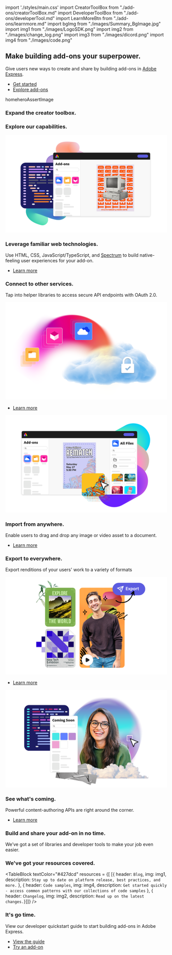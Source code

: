 
import './styles/main.css'
import CreatorToolBox from "./add-ons/creatorToolBox.md"
import DeveloperToolBox from "./add-ons/developerTool.md"
import LearnMoreBtn from "./add-ons/learnmore.md"
import bgImg from "./images/Summary_BgImage.jpg"
import img1 from "./images/LogoSDK.png"
import img2 from "./images/change_log.png"
import img3 from "./images/dicord.png"
import img4 from "./images/code.png"

<Hero slots="heading, text, buttons, assetsImg" customLayout variant="halfwidth" className="add-ones-hero"/>

## Make building add-ons your superpower.

Give users new ways to create and share by building add-ons in <a href="https://express.adobe.com">Adobe Express</a>.

- [Get started](https://adobe.io)
- [Explore add-ons](https://adobe.io)

homeheroAssertImage

<TextBlock slots="heading" className="announcement" theme="light"/>

### Expand the creator toolbox.

<WrapperComponent slots="content" repeat="1" theme="light" className="wrapperforCreatorTool"/>

<CreatorToolBox />

<WrapperComponent slots="content" repeat="1" theme="light"/>

<LearnMoreBtn />

<TextBlock slots="heading" className="announcement exploreCapabilities" theme="lightest"/>

### Explore our capabilities.

<TextBlock slots="image, heading,text,buttons" theme="lightest" headerElementType="h2" variantsTypePrimary='secondary' variantStyleFill = "outline" homeZigZag className="explore" position="right"/>

![Abstract illustration of add-ons panel in Adobe Express](images/ValueProp_01_PoweredbyWeb.png)

### Leverage familiar web technologies.

Use HTML, CSS, JavaScript/TypeScript, and [Spectrum](https://spectrum.adobe.com/) to build native-feeling user experiences for your add-on.

- [Learn more](https://adobe.io)

<TextBlock slots="heading,text,image,buttons" theme="lightest" headerElementType="h2" variantsTypePrimary='secondary' variantStyleFill = "outline" homeZigZag className="explore" position="left" />

### Connect to other services.

Tap into helper libraries to access secure API endpoints with OAuth 2.0.

![Inspire confident creators](images/Explore_Image_2.png)

- [Learn more](https://adobe.io)

<TextBlock slots="image, heading,text,buttons" theme="lightest" headerElementType="h2" variantsTypePrimary='secondary' variantStyleFill = "outline" homeZigZag className="explore" position="right" />

![Forge the path to customer success](images/Explore_Image_3.png)

### Import from anywhere.

Enable users to drag and drop any image or video asset to a document.

- [Learn more](https://adobe.io)

<TextBlock slots="heading,text,image,buttons" theme="lightest" headerElementType="h2" variantsTypePrimary='secondary' variantStyleFill = "outline" homeZigZag className="explore" position="left"/>

### Export to everywhere.

Export renditions of your users' work to a variety of formats

![Inspire confident creators](images/Explore_Image_4.png)

- [Learn more](https://adobe.io)

<TextBlock slots="image, heading,text,buttons" theme="lightest" headerElementType="h2" variantsTypePrimary='secondary' variantStyleFill = "outline" homeZigZag className="explore" position="right" />

![Forge the path to customer success](images/Explore_Image_5.png)

### See what's coming.

Powerful content-authoring APIs are right around the corner.

- [Learn more](https://adobe.io)

<TextBlock slots="heading,text" className="announcement exploreCapabilities" theme="light"/>

### Build and share your add-on in no time.

We’ve got a set of libraries and developer tools to make your job even easier.

<WrapperComponent slots="content" repeat="1" theme="light" className="wrapperforCreatorTool"/>

<DeveloperToolBox />

<TextBlock slots="heading" className="announcement resourceHeader" theme="lightest"/>

### We've got your resources covered.

<TableBlock textColor="#427dcd" resources = {[
        [{ header: `Blog`, img: img1, description: `Stay up to date on platform release, best practices, and more.` },
        { header: `Code samples`, img: img4, description: `Get started quickly - access common patterns with our collections of code samples` },
        { header: `Changelog`, img: img2, description: `Read up on the latest changes.`}]]}
/>

<TeaserBlock  slots="heading,text,buttons" textColor="white" bgURL={bgImg} className="viewAddOn" variant="fullwidth"/>

### It's go time.

View our developer quickstart guide to start building add-ons in Adobe Express.

- [View the guide](https://adobe.io)
- [Try an add-on](https://adobe.io)
